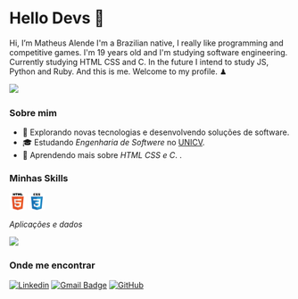 <h1>Hello Devs 🌙</h1>

Hi, I’m Matheus Alende
I'm a Brazilian native, I really like programming and competitive games.
I'm 19 years old and I'm studying software engineering.
Currently studying HTML CSS and C.
In the future I intend to study JS, Python and Ruby.
And this is me.
Welcome to my profile. ♟

![](https://komarev.com/ghpvc/?username=Mathyess&color=006bed)

<h3>Sobre mim</h3>


- 🤔 Explorando novas tecnologias e desenvolvendo soluções de software.
- 🎓 Estudando *Engenharia de Softwere* no <a href="https://unicv.edu.br/">UNICV</a>.
- 🌱 Aprendendo mais sobre *HTML CSS e C*.
.

<h3>Minhas Skills</h3>

<code><img
    height="30"
    src="https://raw.githubusercontent.com/github/explore/80688e429a7d4ef2fca1e82350fe8e3517d3494d/topics/html/html.png"
    alt="Logo HTML"/></code>
<code><img
    height="30"
    src="https://raw.githubusercontent.com/github/explore/80688e429a7d4ef2fca1e82350fe8e3517d3494d/topics/css/css.png"
    alt="Logo CSS"/></code>


*Aplicações e dados*


  <img height="180em" src="https://github-readme-stats.vercel.app/api?username=mathyess&theme=dark&show_icons=true" />
</a>

<h3>Onde me encontrar</h3>


[![Linkedin](https://img.shields.io/badge/-Linkedin-blue?style=flat-square&logo=Linkedin&logoColor=white&link=https://www.linkedin.com/in/matheus-alende-26384a278/)](https://www.linkedin.com/in/matheus-alende-26384a278/)
[![Gmail Badge](https://img.shields.io/badge/-Gmail-006bed?style=flat-square&logo=Gmail&logoColor=white&link=mailto:Matheuzoapires@gmail.com)](mailto:matheuzoapires@gmail.com)
[![GitHub](https://img.shields.io/github/followers/mathyess?label=follow&style=social)](https://github.com/Mathyess)
